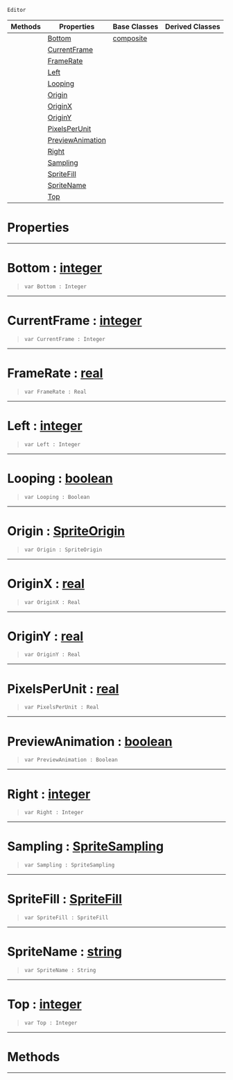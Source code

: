  `Editor`

|Methods|Properties|Base Classes|Derived Classes|
|---|---|---|---|
| |[ Bottom](https://github.com/dragonCASTjosh/PlasmaDocs/blob/master/code_reference/class_reference/spritesourceeditor.markdown#bottom-plasma-engine-docum)|[composite](https://github.com/dragonCASTjosh/PlasmaDocs/blob/master/code_reference/class_reference/composite.markdown)| |
| |[ CurrentFrame](https://github.com/dragonCASTjosh/PlasmaDocs/blob/master/code_reference/class_reference/spritesourceeditor.markdown#currentframe-plasma-engine)| | |
| |[ FrameRate](https://github.com/dragonCASTjosh/PlasmaDocs/blob/master/code_reference/class_reference/spritesourceeditor.markdown#framerate-plasma-engine-do)| | |
| |[ Left](https://github.com/dragonCASTjosh/PlasmaDocs/blob/master/code_reference/class_reference/spritesourceeditor.markdown#left-plasma-engine-documen)| | |
| |[ Looping](https://github.com/dragonCASTjosh/PlasmaDocs/blob/master/code_reference/class_reference/spritesourceeditor.markdown#looping-plasma-engine-docu)| | |
| |[ Origin](https://github.com/dragonCASTjosh/PlasmaDocs/blob/master/code_reference/class_reference/spritesourceeditor.markdown#origin-plasma-engine-docum)| | |
| |[ OriginX](https://github.com/dragonCASTjosh/PlasmaDocs/blob/master/code_reference/class_reference/spritesourceeditor.markdown#originx-plasma-engine-docu)| | |
| |[ OriginY](https://github.com/dragonCASTjosh/PlasmaDocs/blob/master/code_reference/class_reference/spritesourceeditor.markdown#originy-plasma-engine-docu)| | |
| |[ PixelsPerUnit](https://github.com/dragonCASTjosh/PlasmaDocs/blob/master/code_reference/class_reference/spritesourceeditor.markdown#pixelsperunit-plasma-engin)| | |
| |[ PreviewAnimation](https://github.com/dragonCASTjosh/PlasmaDocs/blob/master/code_reference/class_reference/spritesourceeditor.markdown#previewanimation-plasma-en)| | |
| |[ Right](https://github.com/dragonCASTjosh/PlasmaDocs/blob/master/code_reference/class_reference/spritesourceeditor.markdown#right-plasma-engine-docume)| | |
| |[ Sampling](https://github.com/dragonCASTjosh/PlasmaDocs/blob/master/code_reference/class_reference/spritesourceeditor.markdown#sampling-plasma-engine-doc)| | |
| |[ SpriteFill](https://github.com/dragonCASTjosh/PlasmaDocs/blob/master/code_reference/class_reference/spritesourceeditor.markdown#spritefill-plasma-engine-d)| | |
| |[ SpriteName](https://github.com/dragonCASTjosh/PlasmaDocs/blob/master/code_reference/class_reference/spritesourceeditor.markdown#spritename-plasma-engine-d)| | |
| |[ Top](https://github.com/dragonCASTjosh/PlasmaDocs/blob/master/code_reference/class_reference/spritesourceeditor.markdown#top-plasma-engine-document)| | |


 #  Properties


---  
 #  Bottom : [integer](https://github.com/dragonCASTjosh/PlasmaDocs/blob/master/code_reference/lightning_base_types/integer.markdown)

> 
> ``` lang=cpp, name=Lightning
> var Bottom : Integer


---  
 #  CurrentFrame : [integer](https://github.com/dragonCASTjosh/PlasmaDocs/blob/master/code_reference/lightning_base_types/integer.markdown)

> 
> ``` lang=cpp, name=Lightning
> var CurrentFrame : Integer


---  
 #  FrameRate : [real](https://github.com/dragonCASTjosh/PlasmaDocs/blob/master/code_reference/lightning_base_types/real.markdown)

> 
> ``` lang=cpp, name=Lightning
> var FrameRate : Real


---  
 #  Left : [integer](https://github.com/dragonCASTjosh/PlasmaDocs/blob/master/code_reference/lightning_base_types/integer.markdown)

> 
> ``` lang=cpp, name=Lightning
> var Left : Integer


---  
 #  Looping : [boolean](https://github.com/dragonCASTjosh/PlasmaDocs/blob/master/code_reference/lightning_base_types/boolean.markdown)

> 
> ``` lang=cpp, name=Lightning
> var Looping : Boolean


---  
 #  Origin : [SpriteOrigin](https://github.com/dragonCASTjosh/PlasmaDocs/blob/master/code_reference/enum_reference.markdown#spriteorigin)

> 
> ``` lang=cpp, name=Lightning
> var Origin : SpriteOrigin


---  
 #  OriginX : [real](https://github.com/dragonCASTjosh/PlasmaDocs/blob/master/code_reference/lightning_base_types/real.markdown)

> 
> ``` lang=cpp, name=Lightning
> var OriginX : Real


---  
 #  OriginY : [real](https://github.com/dragonCASTjosh/PlasmaDocs/blob/master/code_reference/lightning_base_types/real.markdown)

> 
> ``` lang=cpp, name=Lightning
> var OriginY : Real


---  
 #  PixelsPerUnit : [real](https://github.com/dragonCASTjosh/PlasmaDocs/blob/master/code_reference/lightning_base_types/real.markdown)

> 
> ``` lang=cpp, name=Lightning
> var PixelsPerUnit : Real


---  
 #  PreviewAnimation : [boolean](https://github.com/dragonCASTjosh/PlasmaDocs/blob/master/code_reference/lightning_base_types/boolean.markdown)

> 
> ``` lang=cpp, name=Lightning
> var PreviewAnimation : Boolean


---  
 #  Right : [integer](https://github.com/dragonCASTjosh/PlasmaDocs/blob/master/code_reference/lightning_base_types/integer.markdown)

> 
> ``` lang=cpp, name=Lightning
> var Right : Integer


---  
 #  Sampling : [SpriteSampling](https://github.com/dragonCASTjosh/PlasmaDocs/blob/master/code_reference/enum_reference.markdown#spritesampling)

> 
> ``` lang=cpp, name=Lightning
> var Sampling : SpriteSampling


---  
 #  SpriteFill : [SpriteFill](https://github.com/dragonCASTjosh/PlasmaDocs/blob/master/code_reference/enum_reference.markdown#spritefill)

> 
> ``` lang=cpp, name=Lightning
> var SpriteFill : SpriteFill


---  
 #  SpriteName : [string](https://github.com/dragonCASTjosh/PlasmaDocs/blob/master/code_reference/lightning_base_types/string.markdown)

> 
> ``` lang=cpp, name=Lightning
> var SpriteName : String


---  
 #  Top : [integer](https://github.com/dragonCASTjosh/PlasmaDocs/blob/master/code_reference/lightning_base_types/integer.markdown)

> 
> ``` lang=cpp, name=Lightning
> var Top : Integer


---  
 #  Methods


---  
 

 